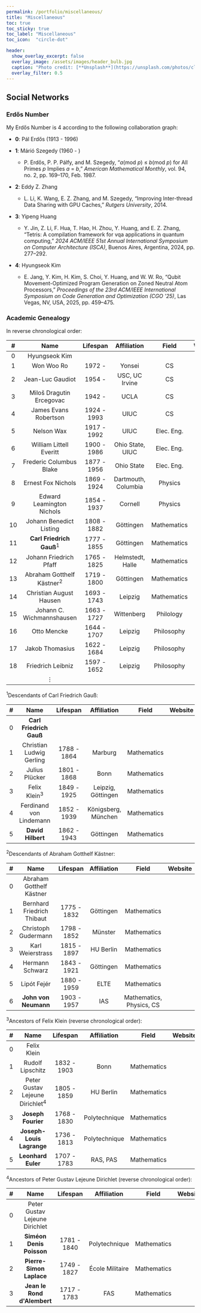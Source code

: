 ```yaml
---
permalink: /portfolio/miscellaneous/
title: "Miscellaneous"
toc: true
toc_sticky: true
toc_label: "Miscellaneous"
toc_icon:  "circle-dot"

header:
  show_overlay_excerpt: false
  overlay_image: /assets/images/header_bulb.jpg
  caption: "Photo credit: [**Unsplash**](https://unsplash.com/photos/closeup-photo-of-lighted-bulb-xkEtD4Stn0I)"
  overlay_filter: 0.5
---
```



## Social Networks

### Erdős Number <a href="https://en.wikipedia.org/wiki/Erd%C5%91s_number" target="_blank"><i class="fab fa-wikipedia-w" title="Wikipedia"></i></a>

My Erdős Number is 4 according to the following collaboration graph:

- **0**: Pál Erdős (1913 - 1996) <a href="https://en.wikipedia.org/wiki/Paul_Erd%C5%91s" target="_blank"><i class="fab fa-wikipedia-w" title="Wikipedia"></i></a>

- **1**: Márió Szegedy (1960 - ) <a href="https://en.wikipedia.org/wiki/Mario_Szegedy" target="_blank"><i class="fab fa-wikipedia-w" title="Wikipedia"></i></a> <a href="https://people.cs.rutgers.edu/~szegedy/homepage.html" target="_blank"><i class="fa fa-house" title="Website"></i></a>
  - P. Erdős, P. P. Pálfy, and M. Szegedy, “*a*(mod *p*) ≤ *b*(mod *p*) for All Primes *p* Implies *a* = *b*,” *American Mathematical Monthly*, vol. 94, no. 2, pp. 169–170, Feb. 1987. <a href="https://doi.org/10.1080/00029890.1987.12000612" target="_blank"><i class="fa fa-book" title="Reference"></i></a>

- **2**: Eddy Z. Zhang <a href="https://people.cs.rutgers.edu/~zz124/" target="_blank"><i class="fa fa-house" title="Website"></i></a>
  - L. Li, K. Wang, E. Z. Zhang, and M. Szegedy, “Improving Inter-thread Data Sharing with GPU Caches,” *Rutgers University*, 2014. <a href="https://doi.org/10.7282/T39Z98F3" target="_blank"><i class="fa fa-book" title="Reference"></i></a>

- **3**: Yipeng Huang <a href="https://yipenghuang.com" target="_blank"><i class="fa fa-house" title="Website"></i></a>
  - Y. Jin, Z. Li, F. Hua, T. Hao, H. Zhou, Y. Huang, and E. Z. Zhang, “Tetris: A compilation framework for vqa applications in quantum computing,” *2024 ACM/IEEE 51st Annual International Symposium on Computer Architecture (ISCA)*, Buenos Aires, Argentina, 2024, pp. 277–292. <a href="https://doi.org/10.1109/ISCA59077.2024.00029" target="_blank"><i class="fa fa-book" title="Reference"></i></a>

- **4**: Hyungseok Kim
  - E. Jang, Y. Kim, H. Kim, S. Choi, Y. Huang, and W. W. Ro, “Qubit Movement-Optimized Program Generation on Zoned Neutral Atom Processors,” *Proceedings of the 23rd ACM/IEEE International Symposium on Code Generation and Optimization (CGO '25)*, Las Vegas, NV, USA, 2025, pp. 459–475. <a href="https://doi.org/10.1145/3696443.3708937" target="_blank"><i class="fa fa-book" title="Reference"></i></a>

### Academic Genealogy <a href="https://en.wikipedia.org/wiki/Academic_genealogy" target="_blank"><i class="fab fa-wikipedia-w" title="Wikipedia"></i></a>

In reverse chronological order:

| # | Name | Lifespan | Affiliation | Field | Website |
|:---:|:---:|:---:|:---:|:---:|:---:|
| 0 | Hyungseok Kim | | | | |
| 1 | Won Woo Ro | 1972 -  | Yonsei | CS | <a href="http://escal.yonsei.ac.kr/professor.html" target="_blank"><i class="fa fa-house" title="Website"></i></a> |
| 2 | Jean-Luc Gaudiot | 1954 -  | USC, UC Irvine | CS | <a href="http://pascal.eng.uci.edu/people/index.html" target="_blank"><i class="fa fa-house" title="Website"></i></a> <a href="https://en.wikipedia.org/wiki/Jean-Luc_Gaudiot" target="_blank"><i class="fab fa-wikipedia-w" title="Wikipedia"></i></a> |
| 3 | Miloš Dragutin Ercegovac | 1942 -  | UCLA | CS | <a href="https://web.cs.ucla.edu/~milos/" target="_blank"><i class="fa fa-house" title="Website"></i></a> |
| 4 | James Evans Robertson | 1924 - 1993 | UIUC | CS | <a href="https://archon.library.illinois.edu/archives/?p=creators/creator&id=875" target="_blank"><i class="fa fa-house" title="Website"></i></a> |
| 5 | Nelson Wax | 1917 - 1992 | UIUC | Elec. Eng. | <a href="https://archon.library.illinois.edu/archives/index.php?p=creators/creator&id=828" target="_blank"><i class="fa fa-house" title="Website"></i></a> |
| 6 | William Littell Everitt | 1900 - 1986 | Ohio State, UIUC | Elec. Eng. | <a href="https://en.wikipedia.org/wiki/William_Littell_Everitt" target="_blank"><i class="fab fa-wikipedia-w" title="Wikipedia"></i></a> |
| 7 | Frederic Columbus Blake | 1877 - 1956 | Ohio State | Elec. Eng. | <a href="https://en.wikipedia.org/wiki/Frederic_Columbus_Blake" target="_blank"><i class="fab fa-wikipedia-w" title="Wikipedia"></i></a> |
| 8 | Ernest Fox Nichols | 1869 - 1924 | Dartmouth, Columbia | Physics | <a href="https://en.wikipedia.org/wiki/Ernest_Fox_Nichols" target="_blank"><i class="fab fa-wikipedia-w" title="Wikipedia"></i></a> |
| 9 | Edward Leamington Nichols | 1854 - 1937 | Cornell | Physics | <a href="https://en.wikipedia.org/wiki/Edward_Leamington_Nichols" target="_blank"><i class="fab fa-wikipedia-w" title="Wikipedia"></i></a> |
| 10 | Johann Benedict Listing | 1808 - 1882 | Göttingen | Mathematics | <a href="https://en.wikipedia.org/wiki/Johann_Benedict_Listing" target="_blank"><i class="fab fa-wikipedia-w" title="Wikipedia"></i></a> |
| 11 | **Carl Friedrich Gauß**<sup>1</sup> | 1777 - 1855 | Göttingen | Mathematics | <a href="https://en.wikipedia.org/wiki/Carl_Friedrich_Gauss" target="_blank"><i class="fab fa-wikipedia-w" title="Wikipedia"></i></a> |
| 12 | Johann Friedrich Pfaff | 1765 - 1825 | Helmstedt, Halle | Mathematics | <a href="https://en.wikipedia.org/wiki/Johann_Friedrich_Pfaff" target="_blank"><i class="fab fa-wikipedia-w" title="Wikipedia"></i></a> |
| 13 | Abraham Gotthelf Kästner<sup>2</sup> | 1719 - 1800 | Göttingen | Mathematics | <a href="https://en.wikipedia.org/wiki/Abraham_Gotthelf_K%C3%A4stner" target="_blank"><i class="fab fa-wikipedia-w" title="Wikipedia"></i></a> |
| 14 | Christian August Hausen | 1693 - 1743 | Leipzig | Mathematics | <a href="https://en.wikipedia.org/wiki/Christian_August_Hausen" target="_blank"><i class="fab fa-wikipedia-w" title="Wikipedia"></i></a> |
| 15 | Johann C. Wichmannshausen | 1663 - 1727 | Wittenberg | Philology | <a href="https://en.wikipedia.org/wiki/Johann_Christoph_Wichmannshausen" target="_blank"><i class="fab fa-wikipedia-w" title="Wikipedia"></i></a> |
| 16 | Otto Mencke | 1644 - 1707 | Leipzig | Philosophy | <a href="https://en.wikipedia.org/wiki/Otto_Mencke" target="_blank"><i class="fab fa-wikipedia-w" title="Wikipedia"></i></a> |
| 17 | Jakob Thomasius | 1622 - 1684 | Leipzig | Philosophy | <a href="https://en.wikipedia.org/wiki/Jakob_Thomasius" target="_blank"><i class="fab fa-wikipedia-w" title="Wikipedia"></i></a> |
| 18 | Friedrich Leibniz | 1597 - 1652 | Leipzig | Philosophy | <a href="https://en.wikipedia.org/wiki/Friedrich_Leibniz" target="_blank"><i class="fab fa-wikipedia-w" title="Wikipedia"></i></a> |
| | ⋮ | | | | |

<sup>1</sup>Descendants of Carl Friedrich Gauß:

| # | Name | Lifespan | Affiliation | Field | Website |
|:---:|:---:|:---:|:---:|:---:|:---:|
| 0 | **Carl Friedrich Gauß** | | | | |
| 1 | Christian Ludwig Gerling | 1788 - 1864  | Marburg | Mathematics | <a href="https://en.wikipedia.org/wiki/Christian_Ludwig_Gerling" target="_blank"><i class="fab fa-wikipedia-w" title="Wikipedia"></i></a> |
| 2 | Julius Plücker | 1801 - 1868 | Bonn | Mathematics | <a href="https://en.wikipedia.org/wiki/Julius_Pl%C3%BCcker" target="_blank"><i class="fab fa-wikipedia-w" title="Wikipedia"></i></a> |
| 3 | Felix Klein<sup>3</sup> | 1849 - 1925 | Leipzig, Göttingen | Mathematics | <a href="https://en.wikipedia.org/wiki/Felix_Klein" target="_blank"><i class="fab fa-wikipedia-w" title="Wikipedia"></i></a> |
| 4 | Ferdinand von Lindemann | 1852 - 1939 | Königsberg, München | Mathematics | <a href="https://en.wikipedia.org/wiki/Ferdinand_von_Lindemann" target="_blank"><i class="fab fa-wikipedia-w" title="Wikipedia"></i></a> |
| 5 | **David Hilbert** | 1862 - 1943 | Göttingen | Mathematics | <a href="https://en.wikipedia.org/wiki/David_Hilbert" target="_blank"><i class="fab fa-wikipedia-w" title="Wikipedia"></i></a> |

<sup>2</sup>Descendants of Abraham Gotthelf Kästner:

| # | Name | Lifespan | Affiliation | Field | Website |
|:---:|:---:|:---:|:---:|:---:|:---:|
| 0 | Abraham Gotthelf Kästner | | | | |
| 1 | Bernhard Friedrich Thibaut | 1775 - 1832 | Göttingen | Mathematics | <a href="https://en.wikipedia.org/wiki/Bernhard_Friedrich_Thibaut" target="_blank"><i class="fab fa-wikipedia-w" title="Wikipedia"></i></a> |
| 2 | Christoph Gudermann | 1798 - 1852 | Münster | Mathematics | <a href="https://en.wikipedia.org/wiki/Christoph_Gudermann" target="_blank"><i class="fab fa-wikipedia-w" title="Wikipedia"></i></a> |
| 3 | Karl Weierstrass | 1815 - 1897 | HU Berlin | Mathematics | <a href="https://en.wikipedia.org/wiki/Karl_Weierstrass" target="_blank"><i class="fab fa-wikipedia-w" title="Wikipedia"></i></a> |
| 4 | Hermann Schwarz | 1843 - 1921 | Göttingen | Mathematics | <a href="https://en.wikipedia.org/wiki/Hermann_Schwarz" target="_blank"><i class="fab fa-wikipedia-w" title="Wikipedia"></i></a> |
| 5 | Lipót Fejér | 1880 - 1959 | ELTE | Mathematics | <a href="https://en.wikipedia.org/wiki/Lip%C3%B3t_Fej%C3%A9r" target="_blank"><i class="fab fa-wikipedia-w" title="Wikipedia"></i></a> |
| 6 | **John von Neumann** | 1903 - 1957 | IAS | Mathematics, Physics, CS | <a href="https://en.wikipedia.org/wiki/John_von_Neumann" target="_blank"><i class="fab fa-wikipedia-w" title="Wikipedia"></i></a> |

<sup>3</sup>Ancestors of Felix Klein (reverse chronological order):

| # | Name | Lifespan | Affiliation | Field | Website |
|:---:|:---:|:---:|:---:|:---:|:---:|
| 0 | Felix Klein | | | | |
| 1 | Rudolf Lipschitz | 1832 - 1903 | Bonn | Mathematics | <a href="https://en.wikipedia.org/wiki/Rudolf_Lipschitz" target="_blank"><i class="fab fa-wikipedia-w" title="Wikipedia"></i></a> |
| 2 | Peter Gustav Lejeune Dirichlet<sup>4</sup> | 1805 - 1859 | HU Berlin | Mathematics | <a href="https://en.wikipedia.org/wiki/Peter_Gustav_Lejeune_Dirichlet" target="_blank"><i class="fab fa-wikipedia-w" title="Wikipedia"></i></a> |
| 3 | **Joseph Fourier** | 1768 - 1830 | Polytechnique | Mathematics | <a href="https://en.wikipedia.org/wiki/Joseph_Fourier" target="_blank"><i class="fab fa-wikipedia-w" title="Wikipedia"></i></a> |
| 4 | **Joseph-Louis Lagrange** | 1736 - 1813 | Polytechnique | Mathematics | <a href="https://en.wikipedia.org/wiki/Joseph-Louis_Lagrange" target="_blank"><i class="fab fa-wikipedia-w" title="Wikipedia"></i></a> |
| 5 | **Leonhard Euler** | 1707 - 1783 | RAS, PAS | Mathematics | <a href="https://en.wikipedia.org/wiki/Leonhard_Euler" target="_blank"><i class="fab fa-wikipedia-w" title="Wikipedia"></i></a> |

<sup>4</sup>Ancestors of Peter Gustav Lejeune Dirichlet (reverse chronological order):

| # | Name | Lifespan | Affiliation | Field | Website |
|:---:|:---:|:---:|:---:|:---:|:---:|
| 0 | Peter Gustav Lejeune Dirichlet | | | | |
| 1 | **Siméon Denis Poisson** | 1781 - 1840 | Polytechnique | Mathematics | <a href="https://en.wikipedia.org/wiki/Sim%C3%A9on_Denis_Poisson" target="_blank"><i class="fab fa-wikipedia-w" title="Wikipedia"></i></a> |
| 2 | **Pierre-Simon Laplace** | 1749 - 1827 | École Militaire | Mathematics | <a href="https://en.wikipedia.org/wiki/Pierre-Simon_Laplace" target="_blank"><i class="fab fa-wikipedia-w" title="Wikipedia"></i></a> |
| 3 | **Jean le Rond d'Alembert** | 1717 - 1783 | FAS | Mathematics | <a href="https://en.wikipedia.org/wiki/Jean_le_Rond_d%27Alembert" target="_blank"><i class="fab fa-wikipedia-w" title="Wikipedia"></i></a> |